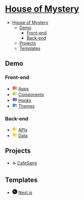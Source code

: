 # [House of Mystery](https://houseofmystery.github.io)

- [House of Mystery](#house-of-mystery)
  - [Demo](#demo)
    - [Front-end](#front-end)
    - [Back-end](#back-end)
  - [Projects](#projects)
  - [Templates](#templates)

## Demo

### Front-end

- <img src="./svg/apps.svg" alt="apps" width="16"/> [Apps](https://houseofmystery.github.io/apps)
- <img src="./svg/components.svg" alt="components" width="16"/> [Components](https://houseofmystery.github.io/components)
- <img src="./svg/hooks.svg" alt="hooks" width="16"/> [Hooks](https://houseofmystery.github.io/hooks)
- <img src="./svg/themes.svg" alt="themes" width="16"/> [Themes](https://houseofmystery.github.io/themes)

### Back-end

- <img src="./svg/apis.svg" alt="apis" width="16"/> [APIs](https://houseofmystery.github.io/apis)
- <img src="./svg/data.svg" alt="data" width="16"/> [Data](https://houseofmystery.github.io/data)

## Projects

- ☕ [CafeSang](https://houseofmystery.github.io/cafesang)

## Templates

- <img src="./svg/next.js.svg" alt="themes" width="16"/> [Next.js](https://github.com/houseofmystery/nextjs-template)
